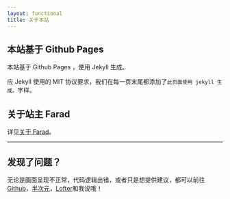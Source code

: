 ```yaml
---
layout: functional
title: 关于本站
---
```


## 本站基于 Github Pages

本站基于 Github Pages ，使用 Jekyll 生成。

应 Jekyll 使用的 MIT 协议要求，我们在每一页末尾都添加了`此页面使用 jekyll 生成。`字样。

## 关于站主 Farad

详见[关于 Farad](/about/farad.html)。

---

## 发现了问题？

无论是画面呈现不正常，代码逻辑出错，或者只是想提供建议，都可以前往[Github](https://github.com/farad314/farad314.github.io/discussions)，[半次元](https://bcy.net/item/detail/7081932929512774670)，[Lofter](https://farad314.lofter.com/post/7464d80d_2b50ead25)和我说哦！
